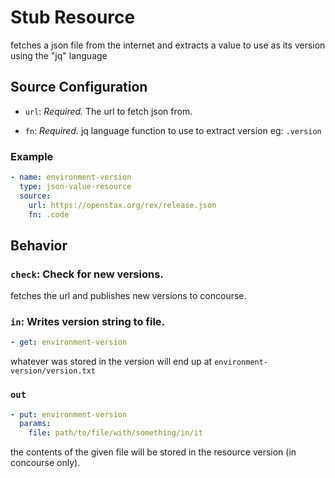 # Stub Resource

fetches a json file from the internet and extracts a value to use as its version using the "jq" language

## Source Configuration
* `url`: *Required.* The url to fetch json from.

* `fn`: *Required.* jq language function to use to extract version eg: `.version` 

### Example

``` yaml
- name: environment-version
  type: json-value-resource
  source:
    url: https://openstax.org/rex/release.json
    fn: .code
```


## Behavior

### `check`: Check for new versions.

fetches the url and publishes new versions to concourse.

### `in`: Writes version string to file.

``` yaml
- get: environment-version 
```

whatever was stored in the version will end up at `environment-version/version.txt`

### `out`

``` yaml
- put: environment-version
  params:
    file: path/to/file/with/something/in/it
```

the contents of the given file will be stored in the resource version (in concourse only).
